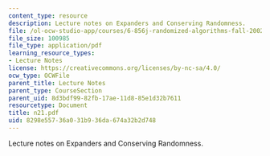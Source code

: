 ```yaml
---
content_type: resource
description: Lecture notes on Expanders and Conserving Randomness.
file: /ol-ocw-studio-app/courses/6-856j-randomized-algorithms-fall-2002/8298e55736a031b936da674a32b2d748_n21.pdf
file_size: 100985
file_type: application/pdf
learning_resource_types:
- Lecture Notes
license: https://creativecommons.org/licenses/by-nc-sa/4.0/
ocw_type: OCWFile
parent_title: Lecture Notes
parent_type: CourseSection
parent_uid: 8d3bdf99-82fb-17ae-11d8-85e1d32b7611
resourcetype: Document
title: n21.pdf
uid: 8298e557-36a0-31b9-36da-674a32b2d748
---
```

Lecture notes on Expanders and Conserving Randomness.